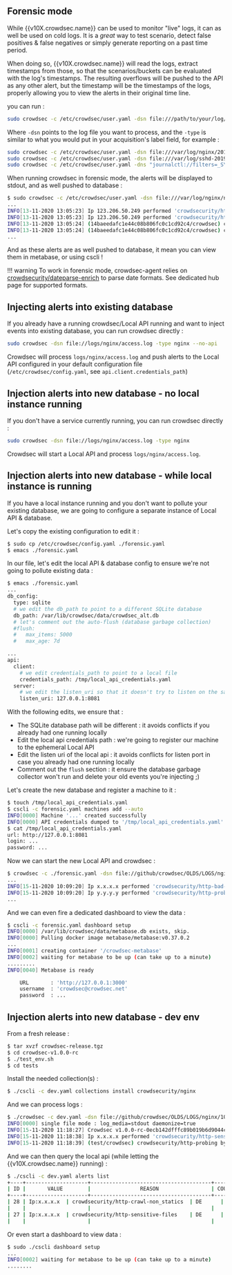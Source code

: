 ## Forensic mode

While {{v10X.crowdsec.name}} can be used to monitor "live" logs, it can as well be used on cold logs.
It is a *great* way to test scenario, detect false positives & false negatives or simply generate reporting on a past time period.

When doing so, {{v10X.crowdsec.name}} will read the logs, extract timestamps from those, so that the scenarios/buckets can be evaluated with the log's timestamps. The resulting overflows will be pushed to the API as any other alert, but the timestamp will be the timestamps of the logs, properly allowing you to view the alerts in their original time line.


you can run :

```bash
sudo crowdsec -c /etc/crowdsec/user.yaml -dsn file:///path/to/your/log/file.log -type log_file_type
```

Where `-dsn` points to the log file you want to process, and the `-type` is similar to what you would put in your acquisition's label field, for example :

```bash
sudo crowdsec -c /etc/crowdsec/user.yaml -dsn file:///var/log/nginx/2019.log -type nginx
sudo crowdsec -c /etc/crowdsec/user.yaml -dsn file:///var/log/sshd-2019.log -type syslog
sudo crowdsec -c /etc/crowdsec/user.yaml -dns "journalctl://filters=_SYSTEMD_UNIT=ssh.service --since yesterday" -type syslog
```

When running crowdsec in forensic mode, the alerts will be displayed to stdout, and as well pushed to database :

```bash
$ sudo crowdsec -c /etc/crowdsec/user.yaml -dsn file:///var/log/nginx/nginx-2019.log.1 -type nginx
...
INFO[13-11-2020 13:05:23] Ip 123.206.50.249 performed 'crowdsecurity/http-probing' (11 events over 6s) at 2019-01-01 01:37:32 +0100 CET 
INFO[13-11-2020 13:05:23] Ip 123.206.50.249 performed 'crowdsecurity/http-backdoors-attempts' (2 events over 1s) at 2019-01-01 01:37:33 +0100 CET 
INFO[13-11-2020 13:05:24] (14baeedafc1e44c08b806fc0c1cd92c4/crowdsec) crowdsecurity/http-probing by ip 123.206.50.249 (CN) : 1h ban on Ip 123.206.50.249 
INFO[13-11-2020 13:05:24] (14baeedafc1e44c08b806fc0c1cd92c4/crowdsec) crowdsecurity/http-backdoors-attempts by ip 123.206.50.249 (CN) : 1h ban on Ip 123.206.50.249 
...
```

And as these alerts are as well pushed to database, it mean you can view them in metabase, or using cscli !


!!! warning
    To work in forensic mode, crowdsec-agent relies on [crowdsecurity/dateparse-enrich](https://hub.crowdsec.net/author/crowdsecurity/configurations/dateparse-enrich) to parse date formats. See dedicated hub page for supported formats.
    

## Injecting alerts into existing database

If you already have a running crowdsec/Local API running and want to inject events into existing database, you can run crowdsec directly :

```bash
sudo crowdsec -dsn file://logs/nginx/access.log -type nginx --no-api
```

Crowdsec will process `logs/nginx/access.log` and push alerts to the Local API configured in your default configuration file (`/etc/crowdsec/config.yaml`, see `api.client.credentials_path`)

## Injection alerts into new database - no local instance running

If you don't have a service currently running, you can run crowdsec directly :

```bash
sudo crowdsec -dsn file://logs/nginx/access.log -type nginx
```

Crowdsec will start a Local API and process `logs/nginx/access.log`.


## Injection alerts into new database - while local instance is running

If you have a local instance running and you don't want to pollute your existing database, we are going to configure a separate instance of Local API & database.

Let's copy the existing configuration to edit it :

```bash
$ sudo cp /etc/crowdsec/config.yaml ./forensic.yaml
$ emacs ./forensic.yaml
```

In our file, let's edit the local API & database config to ensure we're not going to pollute existing data :

```bash
$ emacs ./forensic.yaml
...
db_config:
  type: sqlite
  # we edit the db_path to point to a different SQLite database
  db_path: /var/lib/crowdsec/data/crowdsec_alt.db
  # let's comment out the auto-flush (database garbage collection)
  #flush:
  #   max_items: 5000
  #   max_age: 7d

...
api:
  client:
    # we edit credentials_path to point to a local file
    credentials_path: /tmp/local_api_credentials.yaml
  server:
    # we edit the listen_uri so that it doesn't try to listen on the same port as the existing Local API
    listen_uri: 127.0.0.1:8081
```

With the following edits, we ensure that :

 - The SQLite database path will be different : it avoids conflicts if you already had one running locally
 - Edit the local api credentials path : we're going to register our machine to the ephemeral Local API 
 - Edit the listen uri of the local api : it avoids conflicts for listen port in case you already had one running locally
 - Comment out the `flush` section : it ensure the database garbage collector won't run and delete your old events you're injecting ;)



Let's create the new database and register a machine to it :

```bash
$ touch /tmp/local_api_credentials.yaml
$ cscli -c forensic.yaml machines add --auto
INFO[0000] Machine '...' created successfully 
INFO[0000] API credentials dumped to '/tmp/local_api_credentials.yaml' 
$ cat /tmp/local_api_credentials.yaml
url: http://127.0.0.1:8081
login: ...
password: ...
```

Now we can start the new Local API and crowdsec :

```bash
$ crowdsec -c ./forensic.yaml -dsn file://github/crowdsec/OLDS/LOGS/nginx/10k_ACCESS_LOGS.log -type nginx
...
INFO[15-11-2020 10:09:20] Ip x.x.x.x performed 'crowdsecurity/http-bad-user-agent' (2 events over 0s) at 2017-10-21 13:58:38 +0200 CEST 
INFO[15-11-2020 10:09:20] Ip y.y.y.y performed 'crowdsecurity/http-probing' (11 events over 0s) at 2017-10-23 12:00:34 +0200 CEST 
...
```

And we can even fire a dedicated dashboard to view the data :

```bash
$ cscli -c forensic.yaml dashboard setup
INFO[0000] /var/lib/crowdsec/data/metabase.db exists, skip. 
INFO[0000] Pulling docker image metabase/metabase:v0.37.0.2 
...
INFO[0001] creating container '/crowdsec-metabase'      
INFO[0002] waiting for metabase to be up (can take up to a minute) 
.........
INFO[0040] Metabase is ready                            

	URL       : 'http://127.0.0.1:3000'
	username  : 'crowdsec@crowdsec.net'
	password  : ...
```

## Injection alerts into new database - dev env

From a fresh release :

```bash
$ tar xvzf crowdsec-release.tgz
$ cd crowdsec-v1.0.0-rc
$ ./test_env.sh
$ cd tests
```

Install the needed collection(s) :

```bash
$ ./cscli -c dev.yaml collections install crowdsecurity/nginx
```

And we can process logs :

```bash
$ ./crowdsec -c dev.yaml -dsn file://github/crowdsec/OLDS/LOGS/nginx/10k_ACCESS_LOGS.log -type nginx
INFO[0000] single file mode : log_media=stdout daemonize=true 
INFO[15-11-2020 11:18:27] Crowdsec v1.0.0-rc-0ecb142dfffc89b019b6d9044cb7cc5569d12c70 
INFO[15-11-2020 11:18:38] Ip x.x.x.x performed 'crowdsecurity/http-sensitive-files' (5 events over 4s) at 2017-10-23 12:35:54 +0200 CEST 
INFO[15-11-2020 11:18:39] (test/crowdsec) crowdsecurity/http-probing by ip x.x.x.x (DE) : 1h ban on Ip x.x.x.x 
```

And we can then query the local api (while letting the {{v10X.crowdsec.name}} running) :
```bash
$ ./cscli -c dev.yaml alerts list
+----+--------------------+---------------------------------------+---------+--------------+-----------+--------------------------------+
| ID |       VALUE        |                REASON                 | COUNTRY |      AS      | DECISIONS |           CREATED AT           |
+----+--------------------+---------------------------------------+---------+--------------+-----------+--------------------------------+
| 28 | Ip:x.x.x.x  | crowdsecurity/http-crawl-non_statics  | DE      |  Linode, LLC | ban:1     | 2017-10-23 12:36:48 +0200      |
|    |                    |                                       |         |              |           | +0200                          |
| 27 | Ip:x.x.x.x  | crowdsecurity/http-sensitive-files    | DE      |  Linode, LLC | ban:1     | 2017-10-23 12:35:50 +0200      |
|    |                    |                                       |         |              |           | +0200                          |

```

Or even start a dashboard to view data :

```bash
$ sudo ./cscli dashboard setup
...
INFO[0002] waiting for metabase to be up (can take up to a minute) 
........

```